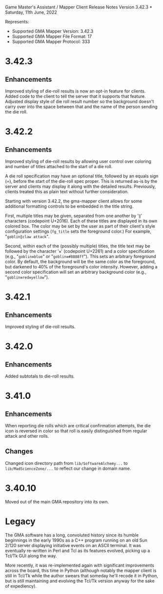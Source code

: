 Game Master's Assistant / Mapper Client
Release Notes
Version 3.42.3 * Saturday, 11th June, 2022

Represents:
 * Supported GMA Mapper Version: 3.42.3      <!-- @@##@@ -->
 * Supported GMA Mapper File Format: 17	      <!-- @@##@@ -->
 * Supported GMA Mapper Protocol: 333         <!-- @@##@@ -->

# 3.42.3
## Enhancements
Improved styling of die-roll results is now an opt-in feature for clients.
Added code to the client to tell the server that it supports that feature.
Adjusted display style of die roll result number so the background doesn't carry over into the space between that and the name of the person sending the die roll.

# 3.42.2
## Enhancements
Improved styling of die-roll results by allowing user control over coloring and number of titles attached to the start of a die roll.

A die roll specification may have an optional title, followed by an equals sign (=), before the start of the die-roll spec proper. This is returned as-is by the server and clients may display it along with the detailed results. Previously, clients treated this as plain text without further consideration.

Starting with version 3.42.2, the gma-mapper client allows for some additional formatting controls to be embedded in the title string.

First, multiple titles may be given, separated from one another by '`‖`' characters (codepoint U+2016). Each of these titles are displayed in its own colored box. The color may be set by the user as part of their client's style configuration settings (`fg_title` sets the foreground color.) For example, "`goblin‖claw attack`".

Second, within each of the (possibly multiple) titles, the title text may be followed by the character '`≡`' (codepoint U+2261) and a color specification (e.g., "`goblin≡blue`" or "`goblin≡#8888ff`"). This sets an arbitrary foreground color. By default, the background will be the same color as the foreground, but darkened to 40% of the foreground's color intensity. However, adding a second color specification will set an arbitrary background color (e.g., "`goblin≡red≡yellow`").

# 3.42.1
## Enhancements
Improved styling of die-roll results.

# 3.42.0
## Enhancements
Added subtotals to die-roll results.

# 3.41.0
## Enhancements
When reporting die rolls which are critical confirmation attempts, the die icon
is reversed in color so that roll is easily distinguished from regular attack
and other rolls.

## Changes
Changed icon directory path from `lib/SoftwareAlchemy...` to `lib/MadScienceZone/...`
to reflect our change in domain name.

# 3.40.10
Moved out of the main GMA repository into its own.

# Legacy
The GMA software has a long, convoluted history since its humble beginnings in
the early 1990s as a C++ program running on an old Sun 2/120 server displaying
initiative events on an ASCII terminal. It was eventually re-written in Perl
and Tcl as its features evolved, picking up a Tcl/Tk GUI along the way.

More recently, it was re-implemented again with significant improvements across
the board, this time in Python (although notably the mapper client is still in
Tcl/Tk while the author swears that someday he'll recode it in Python, but is
still maintaining and evolving the Tcl/Tk version anyway for the sake of
expediency).  

